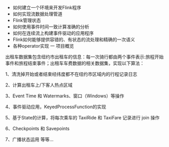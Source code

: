 - 如何建立一个环境来开发Flink程序
- 如何实现流数据处理管道
- Flink管理状态
- 如何使用事件时间一致计算准确的分析
- 如何在连续流上构建事件驱动的应用程序
- Flink如何能够提供容错的、有状态的流处理和精确的一次语义
- 各种operator实现
一 项目概览

出租车数据集包含纽约市出租车的信息：每一次骑行都由两个事件表示:旅程开始事件和旅程结束事件；出租车车费数据的相关数据集，实现以下算法：

1、清洗掉开始或者结束经纬度都不在纽约市区域内的行程记录日志

2、计算出租车上/下客人热点区域

3、Event Time 和 Watermarks、窗口（Windows）等操作

4、事件驱动应用，KeyedProcessFunction的实现

5、基于State的计算，将每次乘车的 TaxiRide 和 TaxiFare 记录进行 join 操作

6、Checkpoints 和 Savepoints

7、广播状态运用  等等...